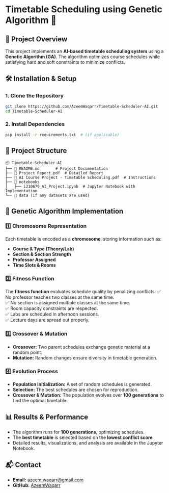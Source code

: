 # Timetable Scheduling using Genetic Algorithm 🧬

## 📌 Project Overview
This project implements an **AI-based timetable scheduling system** using a **Genetic Algorithm (GA)**. The algorithm optimizes course schedules while satisfying hard and soft constraints to minimize conflicts.

## 🛠️ Installation & Setup
### 1. Clone the Repository
```sh
git clone https://github.com/AzeemWaqarr/Timetable-Scheduler-AI.git
cd Timetable-Scheduler-AI
```

### 2. Install Dependencies
```sh
pip install -r requirements.txt  # (if applicable)
```

## 📂 Project Structure
```
📦 Timetable-Scheduler-AI
├── 📄 README.md       # Project Documentation
├── 📄 Project Report.pdf  # Detailed Report
├── 📄 AI Course Project - Timetable Scheduling.pdf  # Instructions
├── 📂 notebooks
│   ├── i210679_AI_Project.ipynb  # Jupyter Notebook with Implementation
└── 📂 data (if any datasets are used)
```

## 🎯 Genetic Algorithm Implementation
### **1️⃣ Chromosome Representation**
Each timetable is encoded as a **chromosome**, storing information such as:
- **Course & Type (Theory/Lab)**
- **Section & Section Strength**
- **Professor Assigned**
- **Time Slots & Rooms**

### **2️⃣ Fitness Function**
The **fitness function** evaluates schedule quality by penalizing conflicts:
✅ No professor teaches two classes at the same time.  
✅ No section is assigned multiple classes at the same time.  
✅ Room capacity constraints are respected.  
✅ Labs are scheduled in afternoon sessions.  
✅ Lecture days are spread out properly.  

### **3️⃣ Crossover & Mutation**
- **Crossover:** Two parent schedules exchange genetic material at a random point.  
- **Mutation:** Random changes ensure diversity in timetable generation.

### **4️⃣ Evolution Process**
- **Population Initialization:** A set of random schedules is generated.
- **Selection:** The best schedules are chosen for reproduction.
- **Crossover & Mutation:** The population evolves over **100 generations** to find the optimal timetable.

## 📊 Results & Performance
- The algorithm runs for **100 generations**, optimizing schedules.
- The **best timetable** is selected based on the **lowest conflict score**.
- Detailed results, visualizations, and analysis are available in the Jupyter Notebook.

## 📬 Contact
- **Email:** azeem.waqarr@gmail.com  
- **GitHub:** [AzeemWaqarr](https://github.com/AzeemWaqarr)  
